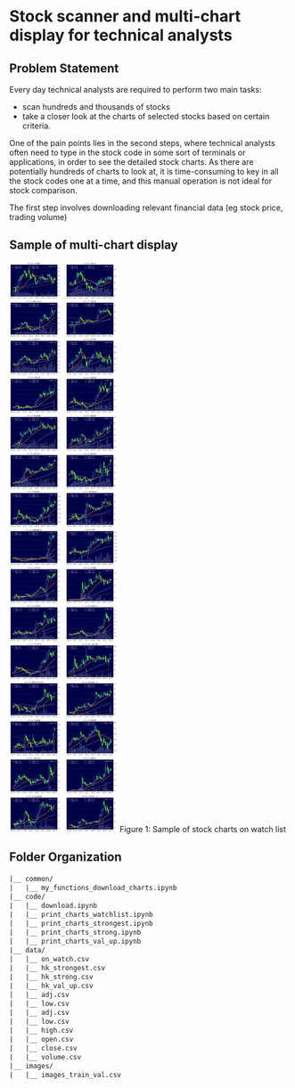 # Stock scanner and multi-chart display for technical analysts

## Problem Statement
Every day technical analysts are required to perform two main tasks:
- scan hundreds and thousands of stocks
- take a closer look at the charts of selected stocks based on certain criteria.

One of the pain points lies in the second steps, where technical analysts often need to type in the stock code in some sort of terminals or applications, in order to see the detailed stock charts.
As there are potentially hundreds of charts to look at, it is time-consuming to key in all the stock codes one at a time, and this manual operation is not ideal for stock comparison.

The first step involves downloading relevant financial data (eg stock price, trading volume)


## Sample of multi-chart display

<img src="images/chart1.png" alt="chart1">
Figure 1: Sample of stock charts on watch list


## Folder Organization

    |__ common/
    |   |__ my_functions_download_charts.ipynb
    |__ code/
    |   |__ download.ipynb
    |   |__ print_charts_watchlist.ipynb
    |   |__ print_charts_strongest.ipynb
    |   |__ print_charts_strong.ipynb
    |   |__ print_charts_val_up.ipynb
    |__ data/
    |   |__ on_watch.csv
    |   |__ hk_strongest.csv
    |   |__ hk_strong.csv
    |   |__ hk_val_up.csv
    |   |__ adj.csv
    |   |__ low.csv	
    |   |__ adj.csv
    |   |__ low.csv
    |   |__ high.csv
    |   |__ open.csv
    |   |__ close.csv
    |   |__ volume.csv	
    |__ images/
    |   |__ images_train_val.csv
